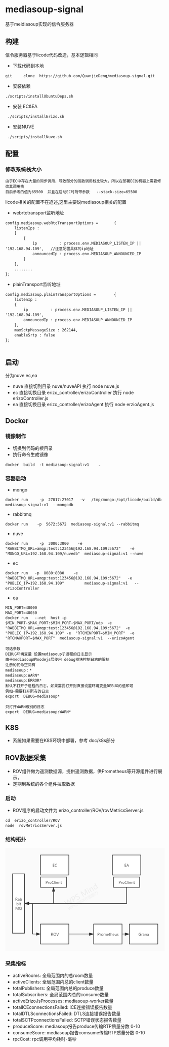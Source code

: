 # mediasoup-signal

基于meidiasoup实现的信令服务器


## 构建 
信令服务器基于licode代码改造，基本逻辑相同
- 下载代码到本地
```
git     clone  https://github.com/QuanjieDeng/mediasoup-signal.git 
```
- 安装依赖
```
./scripts/installUbuntuDeps.sh  
```
- 安装 EC&EA
```
 ./scripts/installErizo.sh   
```
- 安装NUVE
```
 ./scripts/installNuve.sh
```
## 配置
### 修改系统栈大小 
    由于EC中存在大量的同步调用，导致部分的函数调用栈比较大，所以在部署EC的机器上需要修改其调用栈 
    目前参考的值为65500  并且在启动EC时附带参数   --stack-size=65500


licode相关的配置不在追述,这里主要说mediasoup相关的配置 
- webrtctransport监听地址
```
config.mediasoup.webRtcTransportOptions = 		{
    listenIps :
    [
        {
            ip          : process.env.MEDIASOUP_LISTEN_IP || '192.168.94.109',   //注意配置具体的ip地址
            announcedIp : process.env.MEDIASOUP_ANNOUNCED_IP
        }
    ],
    ........
};
```
- plainTransport监听地址

```
config.mediasoup.plainTransportOptions = 		{
    listenIp :
    {
        ip          : process.env.MEDIASOUP_LISTEN_IP || '192.168.94.109',
        announcedIp : process.env.MEDIASOUP_ANNOUNCED_IP
    },
    maxSctpMessageSize : 262144,
    enableSrtp : false
};


```

## 启动
分为nuve  ec,ea
- nuve   直接切到目录  nuve/nuveAPI 执行  node  nuve.js   
- ec     直接切换目录  erizo_controller/erizoController   执行 node erizoController.js   
- ea     直接切换目录  erizo_controller/erizoAgent   执行  node  erzioAgent.js


## Docker
### 镜像制作
- 切换到代码的根目录 
- 执行命令生成镜像 
```
docker  build  -t mediasoup-signal:v1    .
```

### 容器启动 
- mongo
```
docker run     -p  27017:27017   -v   /tmp/mongo:/opt/licode/build/db  mediasoup-signal:v1  --mongodb
```
- rabbitmq
```
docker run    -p  5672:5672  mediasoup-signal:v1 --rabbitmq
```
- nuve
```
docker run     -p  3000:3000    -e "RABBITMQ_URL=amqp:test:123456@192.168.94.109:5672"    -e "MONGO_URL=192.168.94.109/nuvedb"  mediasoup-signal:v1 --nuve
```
- ec
```
docker run   -p  8080:8080    -e "RABBITMQ_URL=amqp:test:123456@192.168.94.109:5672"   -e "PUBLIC_IP=192.168.94.109"         mediasoup-signal:v1   --erizoController
```
- ea 
```
MIN_PORT=40000 
MAX_PORT=40050
docker run   --net  host -p $MIN_PORT-$MAX_PORT:$MIN_PORT-$MAX_PORT/udp  -e "RABBITMQ_URL=amqp:test:123456@192.168.94.109:5672"  -e "PUBLIC_IP=192.168.94.109" -e  "RTCMINPORT=$MIN_PORT"  -e  "RTCMAXPORT=$MAX_PORT"  mediasoup-signal:v1  --erizoAgent

可选参数 
DEBUG环境变量 设置mediasoup子进程的日志显示
由于mediasoup的nodejs层使用 debug模块控制日志的限制
注册的民命空间有 
mediasoup：*
mediasoup:WARN*
mediasoup:ERROR*
默认不打开子进程的日志，如果需要打开则直接设置环境变量DEBUG的值即可 
例如-需要打开所有的日志 
export  DEBUG=mediasoup*

只打开WARN级别的日志
export  DEBUG=mediasoup:WARN*

```


## K8S
- 系统如果需要在K8S环境中部署，参考  doc/k8s部分

## ROV数据采集
- ROV组件做为遥测数据源，提供遥测数据，供Prometheus等开源组件进行展示，
- 定期到系统的各个组件拉取数据

### 启动
- ROV程序的启动文件为 erizo_controller/ROV/rovMetricsServer.js
```
cd  erizo_controller/ROV
node  rovMetricsServer.js
```

### 结构拓扑
![rov架构](doc/rov.jpg)
### 采集指标
- activeRooms: 全局范围内的总room数量
- activeClients: 全局范围内总的client数量
- totalPublishers: 全局范围内总的produce数量
- totalSubscribers: 全局范围内总的consume数量
- activeErizoJsProcesses: mediasoup-worker数量
- totalICEconnectionsFailed: ICE连接错误报告数量
- totalDTLSconnectionsFailed: DTLS连接错误报告数量
- totalSCTPconnectionsFailed: SCTP错误状态报告数量
- produceScore: mediasoup报告produce传输RTP质量分数  0-10
- consumeScore: mediasoup报告comsume传输RTP质量分数  0-10
- rpcCost: rpc调用平均耗时-毫秒
